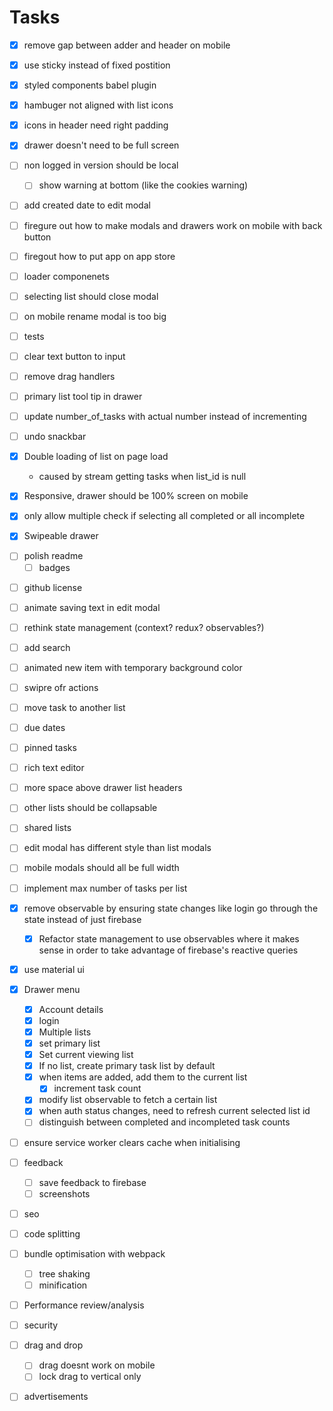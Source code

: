 # Tasks

- [x] remove gap between adder and header on mobile
- [x] use sticky instead of fixed postition
- [x] styled components babel plugin
- [x] hambuger not aligned with list icons
- [x] icons in header need right padding
- [x] drawer doesn't need to be full screen

- [ ] non logged in version should be local

  - [ ] show warning at bottom (like the cookies warning)

- [ ] add created date to edit modal

- [ ] firegure out how to make modals and drawers work on mobile with back button

- [ ] firegout how to put app on app store

- [ ] loader componenets

- [ ] selecting list should close modal

- [ ] on mobile rename modal is too big

- [ ] tests

- [ ] clear text button to input

- [ ] remove drag handlers

* [ ] primary list tool tip in drawer

* [ ] update number_of_tasks with actual number instead of incrementing

* [ ] undo snackbar

* [x] Double loading of list on page load

  - caused by stream getting tasks when list_id is null

* [x] Responsive, drawer should be 100% screen on mobile

* [x] only allow multiple check if selecting all completed or all incomplete

* [x] Swipeable drawer

- [ ] polish readme
  - [ ] badges

* [ ] github license

- [ ] animate saving text in edit modal

* [ ] rethink state management (context? redux? observables?)

* [ ] add search

* [ ] animated new item with temporary background color

* [ ] swipre ofr actions

* [ ] move task to another list

* [ ] due dates

* [ ] pinned tasks

* [ ] rich text editor

* [ ] more space above drawer list headers

* [ ] other lists should be collapsable

* [ ] shared lists

* [ ] edit modal has different style than list modals

* [ ] mobile modals should all be full width

* [ ] implement max number of tasks per list

- [x] remove observable by ensuring state changes like login go through the state instead of just firebase

  - [x] Refactor state management to use observables where it makes sense in order to take advantage of firebase's reactive queries

- [x] use material ui

- [x] Drawer menu

  - [x] Account details
  - [x] login
  - [x] Multiple lists
  - [x] set primary list
  - [x] Set current viewing list
  - [x] If no list, create primary task list by default
  - [x] when items are added, add them to the current list
    - [x] increment task count
  - [x] modify list observable to fetch a certain list
  - [x] when auth status changes, need to refresh current selected list id
  - [ ] distinguish between completed and incompleted task counts

- [ ] ensure service worker clears cache when initialising

- [ ] feedback

  - [ ] save feedback to firebase
  - [ ] screenshots

- [ ] seo

- [ ] code splitting

- [ ] bundle optimisation with webpack

  - [ ] tree shaking
  - [ ] minification

- [ ] Performance review/analysis

- [ ] security

- [ ] drag and drop

  - [ ] drag doesnt work on mobile
  - [ ] lock drag to vertical only

- [ ] advertisements
